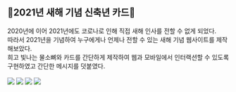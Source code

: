 <h2>&#128016;2021년 새해 기념 신축년 카드&#128016;</h2>
2020년에 이어 2021년에도 코로나로 인해 직접 새해 인사를 전할 수 없게 되었다. <br>
따라서 2021년을 기념하여 누구에게나 언제나 전할 수 있는 새해 기념 웹사이트를 제작해보았다. <br>
희고 빛나는 물소뼈와 카드를 간단하게 제작하여 웹과 모바일에서 인터랙션할 수 있도록 구현하였고 간단한 메시지를 덧붙였다. <br>
<br>
<img src="https://github.com/madfield/2021_new_year_card/blob/main/samples/3.png?raw=true">
<img src="https://github.com/madfield/2021_new_year_card/blob/main/samples/4.png?raw=true">
<img src="https://github.com/madfield/2021_new_year_card/blob/main/samples/5.png?raw=true">
<img src="https://github.com/madfield/2021_new_year_card/blob/main/samples/6.png?raw=true">
